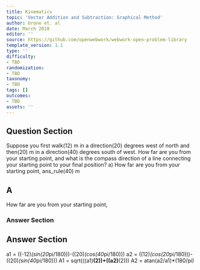 ```yaml
---
title: Kinematics
topic: 'Vector Addition and Subtraction: Graphical Method'
author: Urone et. al
date: March 2018
editor: ''
source: https://github.com/openwebwork/webwork-open-problem-library
template_version: 1.1
type: ''
difficulty:
- TBD
randomization:
- TBD
taxonomy:
- TBD
tags: []
outcomes:
- TBD
assets: ''
---
```


## Question Section 

Suppose you first walk(12) m in a direction(20) degrees west of north and then(20) m in a direction(40) degrees south of west. How far are you from your starting point, and what is the compass direction of a line connecting your starting point to your final position?
a) How far are you from your starting point,
ans_rule(40) m

## A
How far are you from your starting point,
### Answer Section


## Answer Section

a1 = ((-12)*(sin(20*pi/180)))-((20)*(cos(40*pi/180)))
a2 = ((12)*(cos(20*pi/180)))-((20)*(sin(40*pi/180)))
A1 = sqrt(((a1)**(2))+((a2)**(2)))
A2 = atan(a2/a1)*(180/pi)